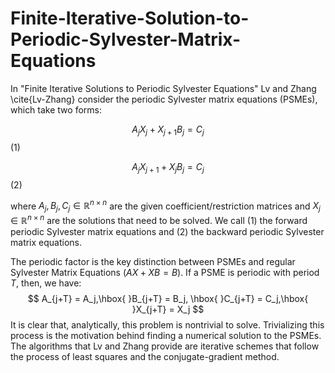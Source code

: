 # Finite-Iterative-Solution-to-Periodic-Sylvester-Matrix-Equations

In "Finite Iterative Solutions to Periodic Sylvester Equations" Lv and Zhang \cite{Lv-Zhang} consider the periodic Sylvester matrix equations (PSMEs), which take two forms: 


$$A_jX_j + X_{j+1}B_j = C_j$$ (1)

$$A_jX_{j+1} + X_jB_j = C_j$$ (2)

where $A_j,B_j,C_j\in\mathbb{R}^{n\times n}$ are the given coefficient/restriction matrices and $X_j\in\mathbb{R}^{n\times n}$ are the solutions that need to be solved. We call (1) the forward periodic Sylvester matrix equations and (2) the backward periodic Sylvester matrix equations. 


The periodic factor is the key distinction between PSMEs and regular Sylvester Matrix Equations ($AX + XB = B$). If a PSME is periodic with period $T$, then, we have:
$$
A_{j+T} = A_j,\hbox{ }B_{j+T} = B_j, \hbox{ }C_{j+T} = C_j,\hbox{ }X_{j+T} = X_j
$$
It is clear that, analytically, this problem is nontrivial to solve. Trivializing this process is the motivation behind finding a numerical solution to the PSMEs. The algorithms that Lv and Zhang provide are iterative schemes that follow the process of least squares and the conjugate-gradient method. 
